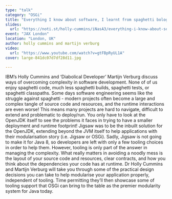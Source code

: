 ```yaml
---
type: "talk"
category: "OSGi"
title: "Everything I know about software, I learnt from spaghetti bolognese"
slides:
  url: "https://noti.st/holly-cummins/iNasA3/everything-i-know-about-software-i-learnt-from-spaghetti-bolognese"
event: "JAX London"
location: "London, UK"
author: holly cummins and martijn verburg
video:
  url: "https://www.youtube.com/watch?v=gtFBpRyUL1A"
cover: large-841dc07d7df28d11.jpg

---
```

IBM’s Holly Cummins and ‘Diabolical Developer’ Martijn Verburg discuss ways of overcoming complexity in software development.
None of of us enjoy spaghetti code, much less spaghetti builds, spaghetti tests, or spaghetti classpaths. Some days software engineering seems like the struggle against spaghetti - modern projects often become a large and complex tangle of source code and resources, and the runtime interactions are even worse! This means many projects are hard to navigate, difficult to extend and problematic to deploy/run. You only have to look at the OpenJDK itself to see the problems it faces in trying to have a smaller deployment and runtime footprint! Jigsaw was to be the inbuilt solution for the OpenJDK, extending beyond the JVM itself to help applications with their modularisation story (i.e. Jigsaw or OSGi). Sadly, Jigsaw is not going to make it for Java 8, so developers are left with only a few tooling choices in order to help them. However, tooling is only part of the answer in managing the complexity. What really matters in avoiding a noodly mess is the layout of your source code and resources, clear contracts, and how you think about the dependencies your code has at runtime. Dr Holly Cummins and Martijn Verburg will take you through some of the practical design decisions you can take to help modularise your application properly, independent of tooling. Time permitting they’ll then showcase some of tooling support that OSGi can bring to the table as the premier modularity system for Java today.